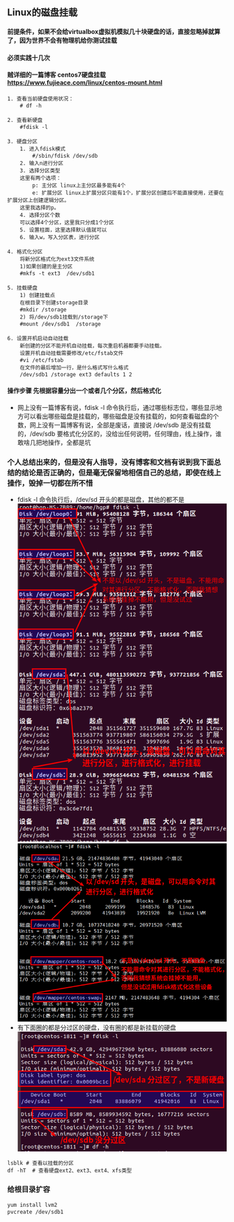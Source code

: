 ## Linux的磁盘挂载

#### 前提条件，如果不会给virtualbox虚拟机模拟几十块硬盘的话，直接忽略掉就算了，因为世界不会有物理机给你测试挂载
#### 必须实践十几次
#### 贼详细的一篇博客  centos7硬盘挂载  https://www.fujieace.com/linux/centos-mount.html
```shell
1. 查看当前硬盘使用状况：
    # df -h

2. 查看新硬盘 
    #fdisk -l
    
3. 硬盘分区 
    1. 进入fdisk模式 
        #/sbin/fdisk /dev/sdb 
    2. 输入n进行分区 
    3. 选择分区类型 
    这里有两个选项： 
        p: 主分区 linux上主分区最多能有4个 
        e: 扩展分区 linux上扩展分区只能有1个，扩展分区创建后不能直接使用，还要在扩展分区上创建逻辑分区。 
    这里我选择的p。
    4. 选择分区个数
    可以选择4个分区，这里我只分成1个分区
    5. 设置柱面，这里选择默认值就可以 
    6. 输入w，写入分区表，进行分区

4. 格式化分区 
    将新分区格式化为ext3文件系统 
    1)如果创建的是主分区 
    #mkfs -t ext3  /dev/sdb1 
    
5. 挂载硬盘 
    1) 创建挂载点 
    在根目录下创建storage目录 
    #mkdir /storage 
    2) 将/dev/sdb1挂载到/storage下 
    #mount /dev/sdb1  /storage 
    
6. 设置开机启动自动挂载 
    新创建的分区不能开机自动挂载，每次重启机器都要手动挂载。 
    设置开机自动挂载需要修改/etc/fstab文件 
    #vi /etc/fstab 
    在文件的最后增加一行，是什么格式写什么格式 
    /dev/sdb1 /storage ext3 defaults 1 2 
```

#### 操作步骤  先根据容量分出一个或者几个分区，然后格式化
* 网上没有一篇博客有说，fdisk -l 命令执行后，通过哪些标志位，哪些显示地方可以看出哪些磁盘是挂载的，哪些磁盘是没有挂载的，如何查看磁盘的个数，网上没有一篇博客有说，全部是废话，直接说 /dev/sdb 是没有挂载的，/dev/sdb 要格式化分区的，没给出任何说明，任何理由，线上操作，谁敢啥几把地操作，全都是坑

### 个人总结出来的，但是没有人指导，没有博客和文档有说到我下面总结的结论是否正确的，但是毫无保留地相信自己的总结，即使在线上操作，毁掉一切都在所不惜
* fdisk -l 命令执行后，/dev/sd 开头的都是磁盘，其他的都不是  
![avatar](imgs/挂载_001.png)  
![avatar](imgs/挂载_002.png) 
* 有下面圈的都是分过区的硬盘，没有圈的都是新挂载的硬盘  
![avatar](imgs/挂载_003.png) 

```
lsblk # 查看以挂载的分区
df -hT  # 查看硬盘ext2、ext3、ext4、xfs类型
```

### 给根目录扩容
```
yum install lvm2
pvcreate /dev/sdb1
```